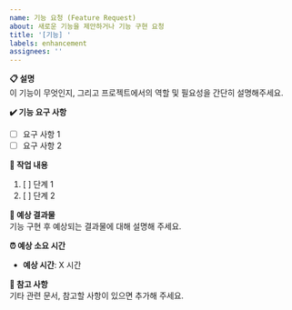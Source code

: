 ```yaml
---
name: 기능 요청 (Feature Request)
about: 새로운 기능을 제안하거나 기능 구현 요청
title: '[기능] '
labels: enhancement
assignees: ''
---
```


**📋 설명**  
이 기능이 무엇인지, 그리고 프로젝트에서의 역할 및 필요성을 간단히 설명해주세요.

**✔️ 기능 요구 사항**

- [ ] 요구 사항 1
- [ ] 요구 사항 2

**🔄 작업 내용**

1. [ ] 단계 1
2. [ ] 단계 2

**📐 예상 결과물**  
기능 구현 후 예상되는 결과물에 대해 설명해 주세요.

**⏰ 예상 소요 시간**

- **예상 시간**: X 시간

**💬 참고 사항**  
기타 관련 문서, 참고할 사항이 있으면 추가해 주세요.
